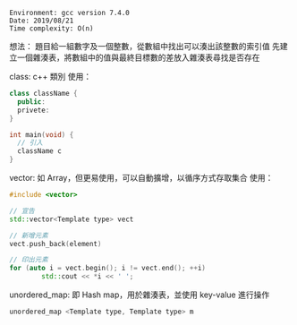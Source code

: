```
Environment: gcc version 7.4.0
Date: 2019/08/21
Time complexity: O(n)
```

想法：
題目給一組數字及一個整數，從數組中找出可以湊出該整數的索引值
先建立一個雜湊表，將數組中的值與最終目標數的差放入雜湊表尋找是否存在

class: c++ 類別
使用：
```C++
class className {
  public:
  privete:
}

int main(void) {
  // 引入
  className c
}
```

vector: 如 Array，但更易使用，可以自動擴增，以循序方式存取集合
使用：
```C++
#include <vector>

// 宣告
std::vector<Template type> vect

// 新增元素
vect.push_back(element)

// 印出元素
for (auto i = vect.begin(); i != vect.end(); ++i)
    	std::cout << *i << ' ';
```

unordered_map: 即 Hash map，用於雜湊表，並使用 key-value 進行操作
```C++
unordered_map <Template type, Template type> m
```

